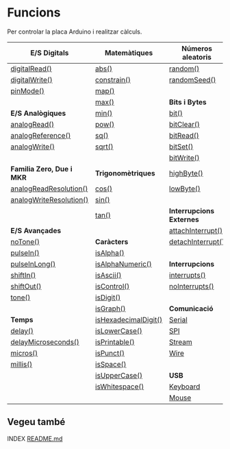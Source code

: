 # Funcions

Per controlar la placa Arduino i realitzar càlculs.

| **E/S Digitals**                                                     | **Matemàtiques**                                            | **Números aleatoris**                                               |
|----------------------------------------------------------------------|-------------------------------------------------------------|---------------------------------------------------------------------|
| [digitalRead()](./ES-Digitals/digitalRead().md)                      | [abs()](./Matematiques/abs().md)                            | [random()](./Numeros-aleatoris/random().md)                         |
| [digitalWrite()](./ES-Digitals/digitalWrite().md)                    | [constrain()](./Matematiques/constrain().md)                | [randomSeed()](./Numeros-aleatoris/randomSeed().md)                 |
| [pinMode()](./ES-Digitals/pinMode().md)                              | [map()](./Matematiques/map().md)                            |                                                                     |
|                                                                      | [max()](./Matematiques/max().md)                            | **Bits i Bytes**                                                    |
| **E/S Analògiques**                                                  | [min()](./Matematiques/min().md)                            | [bit()](./Bits-i-Bytes/bit().md)                                    |
| [analogRead()](./ES-Analogiques/analogRead().md)                     | [pow()](./Matematiques/pow().md)                            | [bitClear()](./Bits-i-Bytes/bitClear().md)                          |
| [analogReference()](./ES-Analogiques/analogReference().md)           | [sq()](./Matematiques/sq().md)                              | [bitRead()](./Bits-i-Bytes/bitRead().md)                            |
| [analogWrite()](./ES-Analogiques/analogWrite().md)                   | [sqrt()](./Matematiques/sqrt().md)                          | [bitSet()](./Bits-i-Bytes/bitSet().md)                              |
|                                                                      |                                                             | [bitWrite()](./Bits-i-Bytes/bitWrite().md)                          |
| **Familia Zero, Due i MKR**                                          | **Trigonomètriques**                                        | [highByte()](./Bits-i-Bytes/highByte().md)                          |
| [analogReadResolution()](./Zero-Due-MKR/analogReadResolution().md)   | [cos()](./Trigonometriques/cos().md)                        | [lowByte()](./Bits-i-Bytes/lowByte().md)                            |
| [analogWriteResolution()](./Zero-Due-MKR/analogWriteResolution().md) | [sin()](./Trigonometriques/sin().md)                        |                                                                     |
|                                                                      | [tan()](./Trigonometriques/tan().md)                        | **Interrupcions Externes**                                          |
| **E/S Avançades**                                                    |                                                             | [attachInterrupt()](./Interrupcions-externes/attachInterrupt().md)  |
| [noTone()](./ES-Avançades/noTone().md)                               | **Caràcters**                                               | [detachInterrupt()](./Interrupcions-externes/dettachInterrupt().md) |
| [pulseIn()](./ES-Avançades/pulseIn().md)                             | [isAlpha()](./Caracters/isAlpha().md)                       |                                                                     |
| [pulseInLong()](./ES-Avançades/pulseInLong().md)                     | [isAlphaNumeric()](./Caracters/isAlphaNumeric().md)         | **Interrupcions**                                                   |
| [shiftIn()](./ES-Avançades/shiftIn().md)                             | [isAscii()](./Caracters/isAscii().md)                       | [interrupts()](./Interrupcions/interrupts().md)                     |
| [shiftOut()](./ES-Avançades/shiftOut().md)                           | [isControl()](./Caracters/isControl().md)                   | [noInterrupts()](./Interrupcions/noInterrupts().md)                 |
| [tone()](./ES-Avançades/tone().md)                                   | [isDigit()](./Caracters/isDigit().md)                       |                                                                     |
|                                                                      | [isGraph()](./Caracters/isGraph().md)                       | **Comunicació**                                                     |
| **Temps**                                                            | [isHexadecimalDigit()](./Caracters/isHexadecimalDigit().md) | [Serial](./Comunicacio/Serial.md)                                   |
| [delay()](./Temps/delay().md)                                        | [isLowerCase()](./Caracters/isLowerCase().md)               | [SPI](./Comunicacio/spi.md)                                         |
| [delayMicroseconds()](./Temps/delayMicroseconds().md)                | [isPrintable()](./Caracters/isPrintable().md)               | [Stream](./Comunicacio/Stream.md)                                   |
| [micros()](./Temps/micros().md)                                      | [isPunct()](./Caracters/isPunct().md)                       | [Wire](./Comunicacio/wire.md)                                       |
| [millis()](./Temps/millis().md)                                      | [isSpace()](./Caracters/isSpace().md)                       |                                                                     |
|                                                                      | [isUpperCase()](./Caracters/isUpperCase().md)               | **USB**                                                             |
|                                                                      | [isWhitespace()](./Caracters/isWhitespace().md)             | [Keyboard](./usb/Keyboard.md)                                       |
|                                                                      |                                                             | [Mouse](./usb/Mouse.md)                                             |

## Vegeu també

INDEX [README.md](../../README.md)

